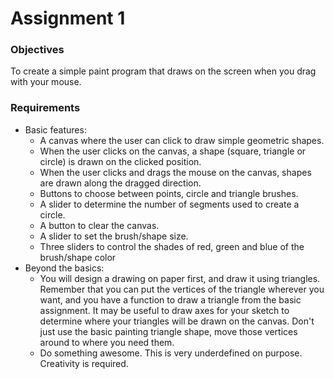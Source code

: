 # Assignment 1

### Objectives
To create a simple paint program that draws on the screen when you drag with your mouse.  

### Requirements
- Basic features:
  - A canvas where the user can click to draw simple geometric shapes.
  - When the user clicks on the canvas, a shape (square, triangle or circle) is drawn on the clicked position.
  - When the user clicks and drags the mouse on the canvas, shapes are drawn along the dragged direction.
  - Buttons to choose between points, circle and triangle brushes.
  - A slider to determine the number of segments used to create a circle.
  - A button to clear the canvas.
  - A slider to set the brush/shape size.
  - Three sliders to control the shades of red, green and blue of the brush/shape color
- Beyond the basics:
  - You will design a drawing on paper first, and draw it using triangles. Remember that you can put the vertices of the triangle wherever you want, and you have a function to draw a triangle from the basic assignment. It may be useful to draw axes for your sketch to determine where your triangles will be drawn on the canvas. Don't just use the basic painting triangle shape, move those vertices around to where you need them.
  - Do something awesome. This is very underdefined on purpose. Creativity is required.